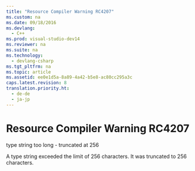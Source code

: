```yaml
---
title: "Resource Compiler Warning RC4207"
ms.custom: na
ms.date: 09/18/2016
ms.devlang: 
  - C++
ms.prod: visual-studio-dev14
ms.reviewer: na
ms.suite: na
ms.technology: 
  - devlang-csharp
ms.tgt_pltfrm: na
ms.topic: article
ms.assetid: ee0e1d5a-8a89-4a42-b5e8-ac80cc295a3c
caps.latest.revision: 8
translation.priority.ht: 
  - de-de
  - ja-jp
---
```

# Resource Compiler Warning RC4207
type string too long - truncated at 256  
  
 A type string exceeded the limit of 256 characters. It was truncated to 256 characters.